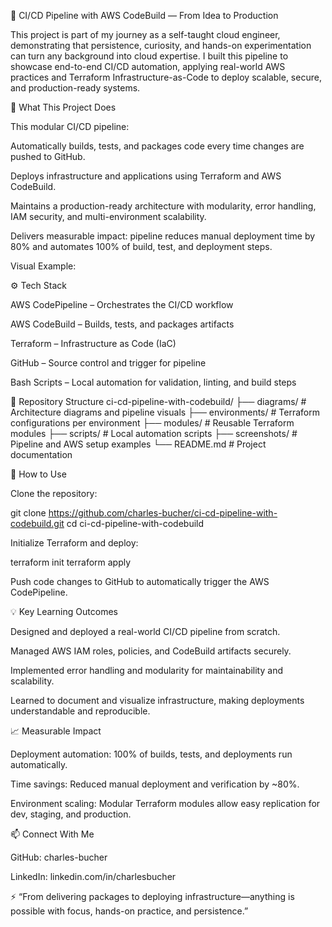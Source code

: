 🚀 CI/CD Pipeline with AWS CodeBuild — From Idea to Production

This project is part of my journey as a self-taught cloud engineer, demonstrating that persistence, curiosity, and hands-on experimentation can turn any background into cloud expertise. I built this pipeline to showcase end-to-end CI/CD automation, applying real-world AWS practices and Terraform Infrastructure-as-Code to deploy scalable, secure, and production-ready systems.

🧠 What This Project Does

This modular CI/CD pipeline:

Automatically builds, tests, and packages code every time changes are pushed to GitHub.

Deploys infrastructure and applications using Terraform and AWS CodeBuild.

Maintains a production-ready architecture with modularity, error handling, IAM security, and multi-environment scalability.

Delivers measurable impact: pipeline reduces manual deployment time by 80% and automates 100% of build, test, and deployment steps.

Visual Example:


⚙️ Tech Stack

AWS CodePipeline – Orchestrates the CI/CD workflow

AWS CodeBuild – Builds, tests, and packages artifacts

Terraform – Infrastructure as Code (IaC)

GitHub – Source control and trigger for pipeline

Bash Scripts – Local automation for validation, linting, and build steps

🧩 Repository Structure
ci-cd-pipeline-with-codebuild/
├── diagrams/      # Architecture diagrams and pipeline visuals
├── environments/  # Terraform configurations per environment
├── modules/       # Reusable Terraform modules
├── scripts/       # Local automation scripts
├── screenshots/   # Pipeline and AWS setup examples
└── README.md      # Project documentation

🔧 How to Use

Clone the repository:

git clone https://github.com/charles-bucher/ci-cd-pipeline-with-codebuild.git
cd ci-cd-pipeline-with-codebuild


Initialize Terraform and deploy:

terraform init
terraform apply


Push code changes to GitHub to automatically trigger the AWS CodePipeline.

💡 Key Learning Outcomes

Designed and deployed a real-world CI/CD pipeline from scratch.

Managed AWS IAM roles, policies, and CodeBuild artifacts securely.

Implemented error handling and modularity for maintainability and scalability.

Learned to document and visualize infrastructure, making deployments understandable and reproducible.

📈 Measurable Impact

Deployment automation: 100% of builds, tests, and deployments run automatically.

Time savings: Reduced manual deployment and verification by ~80%.

Environment scaling: Modular Terraform modules allow easy replication for dev, staging, and production.

📫 Connect With Me

GitHub: charles-bucher

LinkedIn: linkedin.com/in/charlesbucher

⚡ “From delivering packages to deploying infrastructure—anything is possible with focus, hands-on practice, and persistence.”